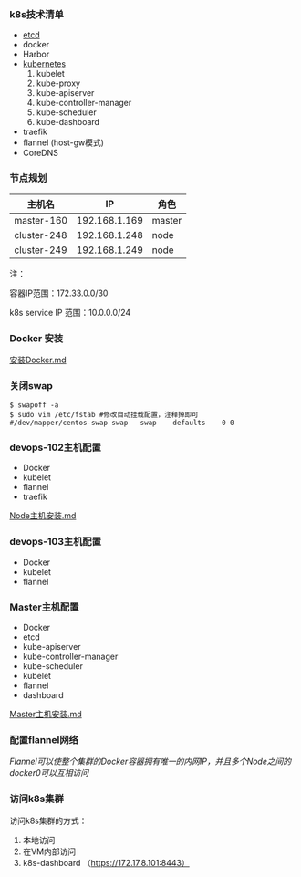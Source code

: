 ### k8s技术清单

- [etcd](https://github.com/etcd-io/etcd/releases)
- docker
- Harbor
- [kubernetes](https://github.com/kubernetes/kubernetes/blob/master/CHANGELOG-1.11.md#downloads-for-v1113)
  1. kubelet
  2. kube-proxy
  3. kube-apiserver
  4. kube-controller-manager
  5. kube-scheduler
  6. kube-dashboard
- traefik
- flannel  (host-gw模式)
- CoreDNS



### 节点规划

| 主机名     | IP            | 角色   |
| ---------- | ------------- | ------ |
| master-160 | 192.168.1.169 | master |
| cluster-248 | 192.168.1.248 | node   |
| cluster-249 | 192.168.1.249 | node   |

注：

容器IP范围：172.33.0.0/30

k8s service IP 范围：10.0.0.0/24


### Docker 安装

[安装Docker.md](D:\github\development_note\Docker\k8s\安装Docker.md)



### 关闭swap

```shell
$ swapoff -a
$ sudo vim /etc/fstab #修改自动挂载配置，注释掉即可
#/dev/mapper/centos-swap swap   swap    defaults    0 0
```




### devops-102主机配置

- Docker
- kubelet
- flannel
- traefik

[Node主机安装.md](D:\github\development_note\Docker\k8s\Node主机安装.md)



### devops-103主机配置

- Docker
- kubelet
- flannel



### Master主机配置

- Docker
- etcd
- kube-apiserver
- kube-controller-manager
- kube-scheduler
- kubelet
- flannel
- dashboard

[Master主机安装.md](D:\github\development_note\Docker\k8s\Master主机安装.md)



 

### 配置flannel网络

*Flannel可以使整个集群的Docker容器拥有唯一的内网IP，并且多个Node之间的docker0可以互相访问*



### 访问k8s集群

访问k8s集群的方式：

1. 本地访问
2. 在VM内部访问
3. k8s-dashboard （https://172.17.8.101:8443）